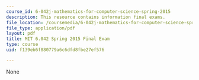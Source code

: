 ```yaml
---
course_id: 6-042j-mathematics-for-computer-science-spring-2015
description: This resource contains information final exams.
file_location: /coursemedia/6-042j-mathematics-for-computer-science-spring-2015/f139eb6f880779a6c6dfd8fbe27ef576_MIT6_042JS15_finalexam.pdf
file_type: application/pdf
layout: pdf
title: MIT 6.042 Spring 2015 Final Exam
type: course
uid: f139eb6f880779a6c6dfd8fbe27ef576

---
```

None